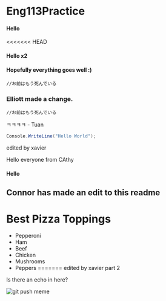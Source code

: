 # Eng113Practice

#### Hello

<<<<<<< HEAD

#### Hello x2

#### Hopefully everything goes well :)

`//お前はもう死んでいる`


### Elliott made a change.

`//お前はもう死んでいる`

ㅋㅋㅋㅋ - Tuan

```csharp
Console.WriteLine("Hello World");
```
edited by xavier

Hello everyone from CAthy
#### Hello

## Connor has made an edit to this readme
# Best Pizza Toppings
- Pepperoni
- Ham
- Beef
- Chicken
- Mushrooms
- Peppers
=======
edited by xavier part 2

Is there an echo in here?

![git push meme](https://memegenerator.net/img/instances/56321496.jpg)
